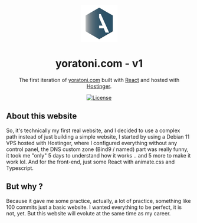 <div align="center" >
  <img alt="Logo" src="https://github.com/yoratoni/yoratoni.com/blob/main/public/assets/apple-touch-icon.png" width="100" />
</div>
<h1 align="center">
  yoratoni.com - v1
</h1>
<p align="center">
  The first iteration of <a href="https://yoratoni.com" target="_blank">yoratoni.com</a> built with <a href="https://reactjs.org/" target="_blank">React</a> and hosted with <a href="https://www.hostinger.com/" target="_blank">Hostinger</a>.
</p>
<p align="center">
  <a href="https://opensource.org/licenses/MIT" target="_blank">
    <img src="https://img.shields.io/badge/License-MIT-blue" alt="License" />
  </a>
</p>

## About this website
So, it's technically my first real website, and I decided to use a complex path instead of just building
a simple website, I started by using a Debian 11 VPS hosted with Hostinger, where I configured everything
without any control panel, the DNS custom zone (Bind9 / named) part was really funny, it took me "only" 5 days
to understand how it works .. and 5 more to make it work lol. And for the front-end, just some React with
animate.css and Typescript.

## But why ?
Because it gave me some practice, actually, a lot of practice, something like 100 commits just a basic website.
I wanted everything to be perfect, it is not, yet. But this website will evolute at the
same time as my career.
